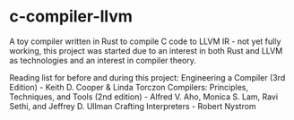 # c-compiler-llvm
A toy compiler written in Rust to compile C code to LLVM IR - not yet fully working, this project was started due to an interest in both Rust and LLVM as technologies and an interest in compiler theory. 

Reading list for before and during this project:
Engineering a Compiler (3rd Edition) - Keith D. Cooper & Linda Torczon
Compilers: Principles, Techniques, and Tools (2nd edition) - Alfred V. Aho, Monica S. Lam, Ravi Sethi, and Jeffrey D. Ullman 
Crafting Interpreters - Robert Nystrom
